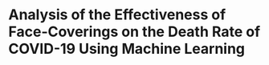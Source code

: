 # Analysis of the Effectiveness of Face-Coverings on the Death Rate of COVID-19 Using Machine Learning
